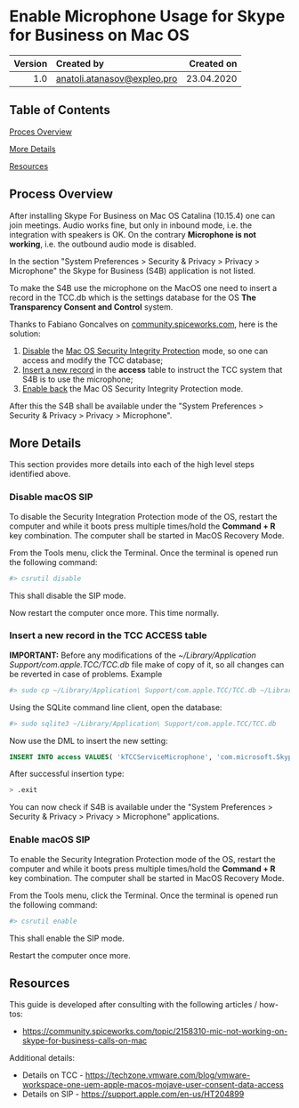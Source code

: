 # Enable Microphone Usage for Skype for Business on Mac OS #

| Version | Created by                  | Created on |
|--------:|:----------------------------|-----------:|
| 1.0     | anatoli.atanasov@expleo.pro | 23.04.2020 | 


## Table of Contents ##
[Proces Overview](#user-content-process-overview)

[More Details](#user-content-more-details)

[Resources](#user-content-resources)

## Process Overview ##
After installing Skype For Business on Mac OS Catalina (10.15.4) one can join meetings. Audio works fine, but only in inbound mode, i.e. the integration with speakers is OK. On the contrary **Microphone is not working**, i.e. the outbound audio mode is disabled.

In the section "System Preferences > Security & Privacy > Privacy > Microphone" the Skype for Business (S4B) application is not listed.

To make the S4B use the microphone on the MacOS one need to insert a record in the TCC.db which is the settings database for the OS **The Transparency Consent and Control** system.

Thanks to Fabiano Goncalves on [community.spiceworks.com](https://community.spiceworks.com/topic/2158310-mic-not-working-on-skype-for-business-calls-on-mac), here is the solution:
1. [Disable](#user-content-disable-macos-sip) the [Mac OS Security Integrity Protection](https://support.apple.com/en-us/HT204899) mode, so one can access and modify the TCC database;
2. [Insert a new record](#user-content-insert-a-new-record-in-the-tcc-access-table) in the **access** table to instruct the TCC system that S4B is to use the microphone;
3. [Enable back](#user-content-enable-macos-sip) the Mac OS Security Integrity Protection mode.

After this the S4B shall be available under the "System Preferences > Security & Privacy > Privacy > Microphone".

## More Details ##
This section provides more details into each of the high level steps identified above.

### Disable macOS SIP ###
To disable the Security Integration Protection mode of the OS, restart the computer and while it boots press multiple times/hold the **Command + R** key combination. The computer shall be started in MacOS Recovery Mode.

From the Tools menu, click the Terminal. Once the terminal is opened run the following command:
```bash
#> csrutil disable
```

This shall disable the SIP mode.

Now restart the computer once more. This time normally.

### Insert a new record in the TCC ACCESS table ###

**IMPORTANT:** Before any modifications of the *~/Library/Application Support/com.apple.TCC/TCC.db* file make of copy of it, so all changes can be reverted in case of problems. Example
```bash
#> sudo cp ~/Library/Application\ Support/com.apple.TCC/TCC.db ~/Library/Application\ Support/com.apple.TCC/TCC.db.backup
```

Using the SQLite command line client, open the database:
```bash
#> sudo sqlite3 ~/Library/Application\ Support/com.apple.TCC/TCC.db
```

Now use the DML to insert the new setting:
```sql
INSERT INTO access VALUES( 'kTCCServiceMicrophone', 'com.microsoft.SkypeForBusiness', 0, 1, 1, NULL, NULL, NULL, 'UNUSED', NULL, 0, 1541440109);
```

After successful insertion type:
```sql
> .exit
```

You can now check if S4B is available under the "System Preferences > Security & Privacy > Privacy > Microphone" applications.

### Enable macOS SIP ###

To enable the Security Integration Protection mode of the OS, restart the computer and while it boots press multiple times/hold the **Command + R** key combination. The computer shall be started in MacOS Recovery Mode.

From the Tools menu, click the Terminal. Once the terminal is opened run the following command:
```bash
#> csrutil enable
```

This shall enable the SIP mode.

Restart the computer once more. 

## Resources ## 

This guide is developed after consulting with the following articles / how-tos:
 - https://community.spiceworks.com/topic/2158310-mic-not-working-on-skype-for-business-calls-on-mac

Additional details:
 - Details on TCC - https://techzone.vmware.com/blog/vmware-workspace-one-uem-apple-macos-mojave-user-consent-data-access
 - Details on SIP - https://support.apple.com/en-us/HT204899
 